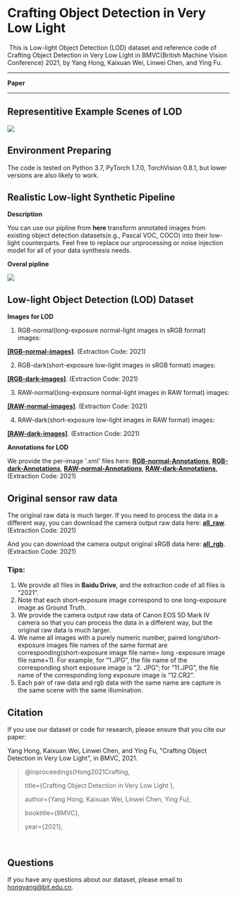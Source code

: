 # Crafting Object Detection in Very Low Light

​	This is Low-light Object Detection (LOD) dataset and reference code of Crafting Object Detection in Very Low Light in BMVC(British Machine Vision Conference) 2021, by Yang Hong, Kaixuan Wei, Linwei Chen, and Ying Fu.

------

**Paper**

------



## Representitive Example Scenes of LOD

![](https://cdn.jsdelivr.net/gh/MUYIio/CDN@1.9/Images/Paper/1.png)



## Environment Preparing

The code is tested on Python 3.7, PyTorch 1.7.0, TorchVision 0.8.1, but lower versions are also likely to work.



## Realistic Low-light Synthetic Pipeline

**Description**

You can use our pipline from **here** transform annotated images from existing object detection datasets(e.g., Pascal VOC, COCO) into their low-light counterparts. Feel free to replace our unprocessing or noise injection model for all of your data synthesis needs.

**Overal pipline**

![](https://cdn.jsdelivr.net/gh/MUYIio/CDN@1.9/Images/Paper/2.png)



## Low-light Object Detection (LOD) Dataset

**Images for LOD**

1. RGB-normal(long-exposure normal-light images in sRGB format) images: 

[**[RGB-normal-images]**](https://pan.baidu.com/s/1CEFDrd0SeVmsZG_MekzpPQ). (Extraction Code: 2021)



2. RGB-dark(short-exposure low-light images in sRGB format) images: 

[**[RGB-dark-images]**](https://pan.baidu.com/s/1yilj1ei6nIYsCMkNxLqOFg). (Extraction Code: 2021)



3. RAW-normal(long-exposure normal-light images in RAW format) images:

[**[RAW-normal-images]**](https://pan.baidu.com/s/1gmkIbr86dKMSs2xBKy6_-A). (Extraction Code: 2021)



4. RAW-dark(short-exposure low-light images in RAW format) images:

[**[RAW-dark-images]**](https://pan.baidu.com/s/1cWu7Y6GtiRV9itZEbop4VQ). (Extraction Code: 2021)



**Annotations for LOD**

We provide the per-image '.xml' files here: [**RGB-normal-Annotations**](https://pan.baidu.com/s/1mk-qOeofXR5gBT9i1Az04A), [**RGB-dark-Annotations**](https://pan.baidu.com/s/1jJ7jRAD1mrXcjHnvxHTPXA), [**RAW-normal-Annotations**](https://pan.baidu.com/s/14W1U77dslKoQyXme6YsEmw), [**RAW-dark-Annotations**.](https://pan.baidu.com/s/1pFAwtaX4ufuZaMy31Sv0AA)(Extraction Code: 2021)



## Original sensor raw data

The original raw data is much larger. If you need to process the data in a different way, you can download the camera output raw data here: [**all_raw**](https://pan.baidu.com/s/1phBWWedKwcCJONNhny5_8g). (Extraction Code: 2021)



And you can download the camera output original sRGB data here: [**all_rgb**](https://pan.baidu.com/s/1p1lO9KDoNcLih0eIM_kUQQ). (Extraction Code: 2021)



### Tips:

1. We provide all files in **Baidu Drive**, and the extraction code of all files is “2021”.
2. Note that each short-exposure image correspond to one long-exposure image as Ground Truth.
3. We provide the camera output raw data of Canon EOS 5D Mark IV camera so that you can process the data in a different way, but the original raw data is much larger. 
4.  We name all images with a purely numeric number, paired long/short-exposure images file names of the same format are corresponding(short-exposure image file name= long -exposure image file name+1). For example, for “1.JPG”, the file name of the corresponding short exposure image is “2. JPG”; for “11.JPG”, the file name of the corresponding long exposure image is “12.CR2”.
5. Each pair of raw data and rgb data with the same name are capture in the same scene with the same illumination.



## Citation

If you use our dataset or code for research, please ensure that you cite our paper:

Yang Hong, Kaixuan Wei, Linwei Chen, and Ying Fu, "Crafting Object Detection in Very Low Light", in BMVC, 2021.

> @inproceedings{Hong2021Crafting,
>
>  title={Crafting Object Detection in Very Low Light },
>
>  author={Yang Hong, Kaixuan Wei, Linwei Chen, Ying Fu},
>
>  booktitle={BMVC},
>
>  year={2021},

​          



## Questions

If you have any questions about our dataset, please email to hongyang@bit.edu.cn.